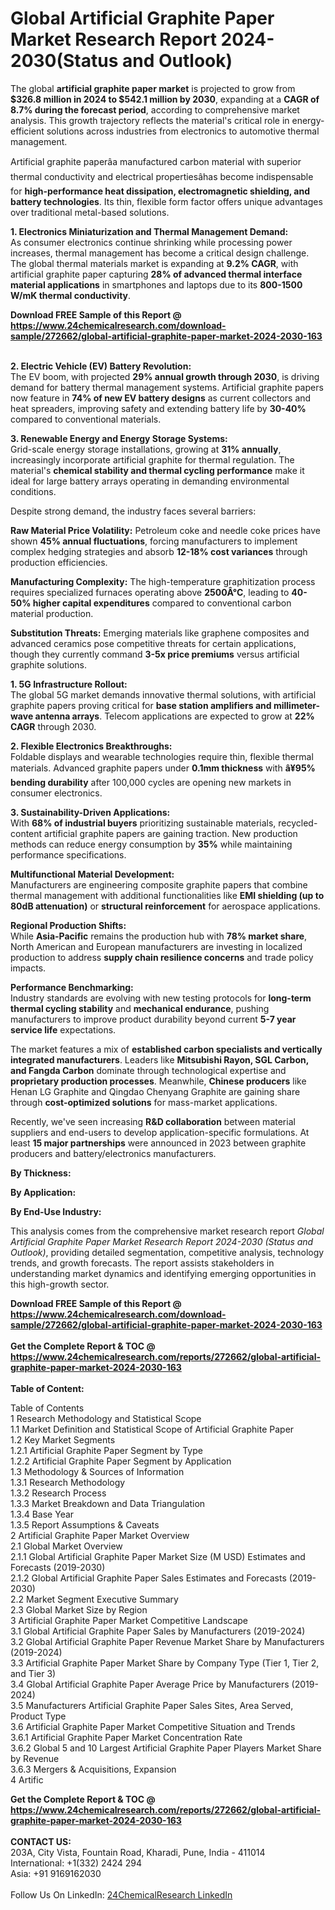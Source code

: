 <h1>Global Artificial Graphite Paper Market Research Report 2024-2030(Status and Outlook)</h1><p>The global <strong>artificial graphite paper market</strong> is projected to grow from <strong>$326.8 million in 2024 to $542.1 million by 2030</strong>, expanding at a <strong>CAGR of 8.7% during the forecast period</strong>, according to comprehensive market analysis. This growth trajectory reflects the material's critical role in energy-efficient solutions across industries from electronics to automotive thermal management.</p><p>Artificial graphite paperâa manufactured carbon material with superior thermal conductivity and electrical propertiesâhas become indispensable for <strong>high-performance heat dissipation, electromagnetic shielding, and battery technologies</strong>. Its thin, flexible form factor offers unique advantages over traditional metal-based solutions.</p><p><strong>1. Electronics Miniaturization and Thermal Management Demand:</strong><br>
As consumer electronics continue shrinking while processing power increases, thermal management has become a critical design challenge. The global thermal materials market is expanding at <strong>9.2% CAGR</strong>, with artificial graphite paper capturing <strong>28% of advanced thermal interface material applications</strong> in smartphones and laptops due to its <strong>800-1500 W/mK thermal conductivity</strong>.</p><div><b>Download FREE Sample of this Report @ 
            <a href="https://www.24chemicalresearch.com/download-sample/272662/global-artificial-graphite-paper-market-2024-2030-163">
            https://www.24chemicalresearch.com/download-sample/272662/global-artificial-graphite-paper-market-2024-2030-163</a></b></div><br><p><strong>2. Electric Vehicle (EV) Battery Revolution:</strong><br>
The EV boom, with projected <strong>29% annual growth through 2030</strong>, is driving demand for battery thermal management systems. Artificial graphite papers now feature in <strong>74% of new EV battery designs</strong> as current collectors and heat spreaders, improving safety and extending battery life by <strong>30-40%</strong> compared to conventional materials.</p><p><strong>3. Renewable Energy and Energy Storage Systems:</strong><br>
Grid-scale energy storage installations, growing at <strong>31% annually</strong>, increasingly incorporate artificial graphite for thermal regulation. The material's <strong>chemical stability and thermal cycling performance</strong> make it ideal for large battery arrays operating in demanding environmental conditions.</p><p>Despite strong demand, the industry faces several barriers:</p><p><strong>Raw Material Price Volatility:</strong> Petroleum coke and needle coke prices have shown <strong>45% annual fluctuations</strong>, forcing manufacturers to implement complex hedging strategies and absorb <strong>12-18% cost variances</strong> through production efficiencies.</p><p><strong>Manufacturing Complexity:</strong> The high-temperature graphitization process requires specialized furnaces operating above <strong>2500Â°C</strong>, leading to <strong>40-50% higher capital expenditures</strong> compared to conventional carbon material production.</p><p><strong>Substitution Threats:</strong> Emerging materials like graphene composites and advanced ceramics pose competitive threats for certain applications, though they currently command <strong>3-5x price premiums</strong> versus artificial graphite solutions.</p><p><strong>1. 5G Infrastructure Rollout:</strong><br>
The global 5G market demands innovative thermal solutions, with artificial graphite papers proving critical for <strong>base station amplifiers and millimeter-wave antenna arrays</strong>. Telecom applications are expected to grow at <strong>22% CAGR</strong> through 2030.</p><p><strong>2. Flexible Electronics Breakthroughs:</strong><br>
Foldable displays and wearable technologies require thin, flexible thermal materials. Advanced graphite papers under <strong>0.1mm thickness</strong> with <strong>â¥95% bending durability</strong> after 100,000 cycles are opening new markets in consumer electronics.</p><p><strong>3. Sustainability-Driven Applications:</strong><br>
With <strong>68% of industrial buyers</strong> prioritizing sustainable materials, recycled-content artificial graphite papers are gaining traction. New production methods can reduce energy consumption by <strong>35%</strong> while maintaining performance specifications.</p><p><strong>Multifunctional Material Development:</strong><br>
    Manufacturers are engineering composite graphite papers that combine thermal management with additional functionalities like <strong>EMI shielding (up to 80dB attenuation)</strong> or <strong>structural reinforcement</strong> for aerospace applications.</p><p><strong>Regional Production Shifts:</strong><br>
    While <strong>Asia-Pacific</strong> remains the production hub with <strong>78% market share</strong>, North American and European manufacturers are investing in localized production to address <strong>supply chain resilience concerns</strong> and trade policy impacts.</p><p><strong>Performance Benchmarking:</strong><br>
    Industry standards are evolving with new testing protocols for <strong>long-term thermal cycling stability</strong> and <strong>mechanical endurance</strong>, pushing manufacturers to improve product durability beyond current <strong>5-7 year service life</strong> expectations.</p><p>The market features a mix of <strong>established carbon specialists and vertically integrated manufacturers</strong>. Leaders like <strong>Mitsubishi Rayon, SGL Carbon, and Fangda Carbon</strong> dominate through technological expertise and <strong>proprietary production processes</strong>. Meanwhile, <strong>Chinese producers</strong> like Henan LG Graphite and Qingdao Chenyang Graphite are gaining share through <strong>cost-optimized solutions</strong> for mass-market applications.</p><p>Recently, we've seen increasing <strong>R&amp;D collaboration</strong> between material suppliers and end-users to develop application-specific formulations. At least <strong>15 major partnerships</strong> were announced in 2023 between graphite producers and battery/electronics manufacturers.</p><p><strong>By Thickness:</strong></p><p><strong>By Application:</strong></p><p><strong>By End-Use Industry:</strong></p><p>This analysis comes from the comprehensive market research report <em>Global Artificial Graphite Paper Market Research Report 2024-2030 (Status and Outlook)</em>, providing detailed segmentation, competitive analysis, technology trends, and growth forecasts. The report assists stakeholders in understanding market dynamics and identifying emerging opportunities in this high-growth sector.</p><div><b>Download FREE Sample of this Report @ 
            <a href="https://www.24chemicalresearch.com/download-sample/272662/global-artificial-graphite-paper-market-2024-2030-163">
            https://www.24chemicalresearch.com/download-sample/272662/global-artificial-graphite-paper-market-2024-2030-163</a></b></div><br><div><b>Get the Complete Report & TOC @ 
            <a href="https://www.24chemicalresearch.com/reports/272662/global-artificial-graphite-paper-market-2024-2030-163">
            https://www.24chemicalresearch.com/reports/272662/global-artificial-graphite-paper-market-2024-2030-163</a></b></div><br>
            <b>Table of Content:</b><p>Table of Contents<br />
1 Research Methodology and Statistical Scope<br />
1.1 Market Definition and Statistical Scope of Artificial Graphite Paper<br />
1.2 Key Market Segments<br />
1.2.1 Artificial Graphite Paper Segment by Type<br />
1.2.2 Artificial Graphite Paper Segment by Application<br />
1.3 Methodology & Sources of Information<br />
1.3.1 Research Methodology<br />
1.3.2 Research Process<br />
1.3.3 Market Breakdown and Data Triangulation<br />
1.3.4 Base Year<br />
1.3.5 Report Assumptions & Caveats<br />
2 Artificial Graphite Paper Market Overview<br />
2.1 Global Market Overview<br />
2.1.1 Global Artificial Graphite Paper Market Size (M USD) Estimates and Forecasts (2019-2030)<br />
2.1.2 Global Artificial Graphite Paper Sales Estimates and Forecasts (2019-2030)<br />
2.2 Market Segment Executive Summary<br />
2.3 Global Market Size by Region<br />
3 Artificial Graphite Paper Market Competitive Landscape<br />
3.1 Global Artificial Graphite Paper Sales by Manufacturers (2019-2024)<br />
3.2 Global Artificial Graphite Paper Revenue Market Share by Manufacturers (2019-2024)<br />
3.3 Artificial Graphite Paper Market Share by Company Type (Tier 1, Tier 2, and Tier 3)<br />
3.4 Global Artificial Graphite Paper Average Price by Manufacturers (2019-2024)<br />
3.5 Manufacturers Artificial Graphite Paper Sales Sites, Area Served, Product Type<br />
3.6 Artificial Graphite Paper Market Competitive Situation and Trends<br />
3.6.1 Artificial Graphite Paper Market Concentration Rate<br />
3.6.2 Global 5 and 10 Largest Artificial Graphite Paper Players Market Share by Revenue<br />
3.6.3 Mergers & Acquisitions, Expansion<br />
4 Artific</p><div><b>Get the Complete Report & TOC @ 
            <a href="https://www.24chemicalresearch.com/reports/272662/global-artificial-graphite-paper-market-2024-2030-163">
            https://www.24chemicalresearch.com/reports/272662/global-artificial-graphite-paper-market-2024-2030-163</a></b></div><br><b>CONTACT US:</b><br>
            203A, City Vista, Fountain Road, Kharadi, Pune, India - 411014<br>
            International: +1(332) 2424 294<br>
            Asia: +91 9169162030 <br><br>
            Follow Us On LinkedIn: <a href="https://www.linkedin.com/company/24chemicalresearch/">24ChemicalResearch LinkedIn</a>